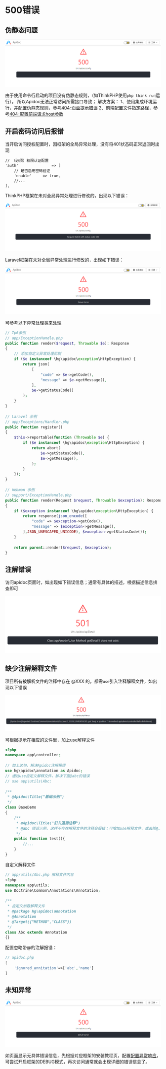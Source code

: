 # 500错误


## 伪静态问题

![error-500-1](/images/error-500-2.png)

由于使用命令行启动的项目没有伪静态规则，（如ThinkPHP使用`php think run`运行）， 所以Apidoc无法正常访问所需接口导致；
解决方案：
1、使用集成环境运行，并配置伪静态规则，参考[404-页面提示错误](/help/problems/404.html#页面提示错误)
2、前端配置文件指定路径，参考[404-配置前端请求host参数](/help/problems/404.html#解决方案2-配置前端项目请求host参数)


## 开启密码访问后报错

当开启访问授权配置时，因框架的全局异常处理，没有将401状态码正常返回时出现

```
// （必须）权限认证配置
'auth'               => [
    // 是否启用密码验证
    'enable'     => true,
    //...
],
```

ThinkPHP框架在未对全局异常处理进行修改的，出现以下错误：

![error-auth-1](/images/error-auth-1.png)

Laravel框架在未对全局异常处理进行修改的，出现如下错误：

![error-500-1](/images/error-500-1.png)

可参考以下异常处理类来处理

```php
// Tp6示例
// app/ExceptionHandle.php
public function render($request, Throwable $e): Response
{
    // 添加自定义异常处理机制
    if ($e instanceof \hg\apidoc\exception\HttpException) {
        return json(
            [
                "code" => $e->getCode(),
                "message" => $e->getMessage(),
            ],
            $e->getStatusCode()
        );
    }
}

// Laravel 示例
// app/Exceptions/Handler.php
public function register()
{
    $this->reportable(function (Throwable $e) {
        if ($e instanceof \hg\apidoc\exception\HttpException) {
            return abort(
                $e->getStatusCode(),
                $e->getMessage(),
            );
        }
    });
}

// Webman 示例
// support/ExceptionHandle.php
public function render(Request $request, Throwable $exception): Response
{
    if ($exception instanceof \hg\apidoc\exception\HttpException) {
        return response(json_encode([
            "code" => $exception->getCode(),
            "message" => $exception->getMessage(),
        ],JSON_UNESCAPED_UNICODE), $exception->getStatusCode());
    }
    
    return parent::render($request, $exception);
}
```


## 注解错误

访问apidoc页面时，如出现如下错误信息；通常有具体的描述，根据描述信息排查即可

![error-501](/images/error-501.png)


## 缺少注解解释文件


项目所有被解析文件的注释中存在 @XXX 的，都需`use`引入注释解释文件，如出现以下错误

![error-500](/images/error-500.png)

可根据提示在相应的文件里，加上use解释文件

```php
<?php
namespace app\controller;

// 加上这句，解决Apidoc注解报错
use hg\apidoc\annotation as Apidoc;
// 通过use自定义解释文件，解决下面@abc的错误
// use app\utils\Abc;

/**
 * @Apidoc\Title("基础示例")
 */
class BaseDemo
{
    /**
     * @Apidoc\Title("引入通用注释")
     * @abc 错误示例，这样不存在解释文件的注释会报错；可增加use解释文件，或去除@、或通过配置忽略（推荐）
     */
    public function test(){
        //...
    }
}
```

自定义解释文件
```php
// app/utils/Abc.php 解释文件内容
<?php
namespace app\utils;
use Doctrine\Common\Annotations\Annotation;

/**
 * 自定义参数解释文件
 * @package hg\apidoc\annotation
 * @Annotation
 * @Target({"METHOD","CLASS"})
 */
class Abc extends Annotation
{}
```

配置忽略带@的注解报错：

```php
// apidoc.php
[
    'ignored_annitation'=>['abc','name']
]
```



## 未知异常

![error-500-1](/images/error-500-1.png)

如页面显示无具体错误信息，先根据对应框架的安装教程页，配置[配置异常响应](/guide/install/thinkphp.html#配置异常响应)，可尝试开启框架的DEBUG模式，再次访问通常就会出现详细的错误信息了。
